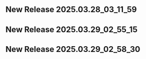## New Release 2025.03.28_03_11_59
## New Release 2025.03.29_02_55_15
## New Release 2025.03.29_02_58_30
